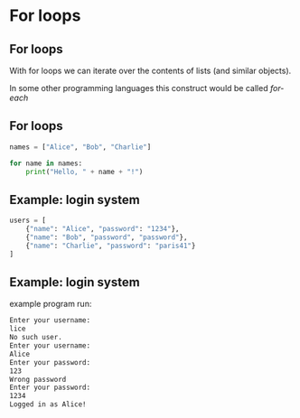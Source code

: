 # For loops

## For loops

With for loops we can iterate over the contents of lists (and similar objects).

In some other programming languages this construct would be called _for-each_

## For loops

```py
names = ["Alice", "Bob", "Charlie"]

for name in names:
    print("Hello, " + name + "!")
```

## Example: login system

```py
users = [
    {"name": "Alice", "password": "1234"},
    {"name": "Bob", "password", "password"},
    {"name": "Charlie", "password": "paris41"}
]
```

## Example: login system

example program run:

```txt
Enter your username:
lice
No such user.
Enter your username:
Alice
Enter your password:
123
Wrong password
Enter your password:
1234
Logged in as Alice!
```
